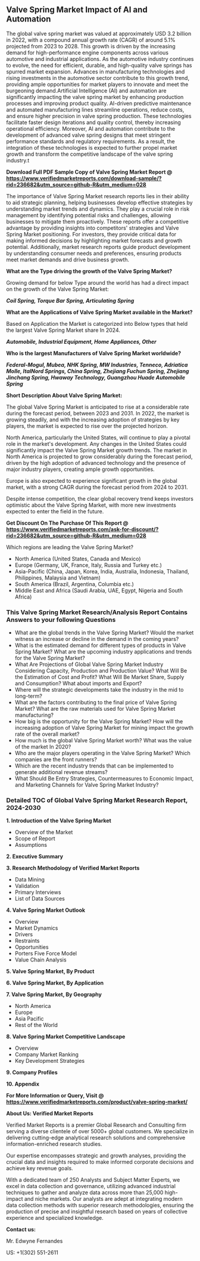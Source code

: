 <h2>Valve Spring Market Impact of AI and Automation</h2>The global valve spring market was valued at approximately USD 3.2 billion in 2022, with a compound annual growth rate (CAGR) of around 5.1% projected from 2023 to 2028. This growth is driven by the increasing demand for high-performance engine components across various automotive and industrial applications. As the automotive industry continues to evolve, the need for efficient, durable, and high-quality valve springs has spurred market expansion. Advances in manufacturing technologies and rising investments in the automotive sector contribute to this growth trend, providing ample opportunities for market players to innovate and meet the burgeoning demand.Artificial Intelligence (AI) and automation are significantly impacting the valve spring market by enhancing production processes and improving product quality. AI-driven predictive maintenance and automated manufacturing lines streamline operations, reduce costs, and ensure higher precision in valve spring production. These technologies facilitate faster design iterations and quality control, thereby increasing operational efficiency. Moreover, AI and automation contribute to the development of advanced valve spring designs that meet stringent performance standards and regulatory requirements. As a result, the integration of these technologies is expected to further propel market growth and transform the competitive landscape of the valve spring industry.t</p><p id="" class=""><strong>Download Full PDF Sample Copy of Valve Spring Market Report @ <a href="https://www.verifiedmarketreports.com/download-sample/?rid=236682&utm_source=github-R&utm_medium=028" target="_blank">https://www.verifiedmarketreports.com/download-sample/?rid=236682&utm_source=github-R&utm_medium=028</a></strong></p><p>The importance of&nbsp;Valve Spring Market research reports lies in their ability to aid strategic planning, helping businesses develop effective strategies by understanding market trends and dynamics. They play a crucial role in risk management by identifying potential risks and challenges, allowing businesses to mitigate them proactively. These reports offer a competitive advantage by providing insights into competitors' strategies and Valve Spring Market positioning. For investors, they provide critical data for making informed decisions by highlighting market forecasts and growth potential. Additionally, market research reports guide product development by understanding consumer needs and preferences, ensuring products meet market demands and drive business growth.</p><p><strong>What are the&nbsp;Type driving the growth of the Valve Spring Market?</strong></p><p id="" class="">Growing demand for below Type around the world has had a direct impact on the growth of the Valve Spring Market:</p><em><strong>Coil Spring, Torque Bar Spring, Articulating Spring</strong></em></p><strong>What are the&nbsp;Applications&nbsp;of Valve Spring Market available in the Market?</strong></p><p id="" class="">Based on Application the Market is categorized into Below types that held the largest Valve Spring Market share In 2024.</p><em><strong>Automobile, Industrial Equipment, Home Appliances, Other</strong></em></p><strong>Who is the largest Manufacturers of Valve Spring Market worldwide?</strong></p><p><em><strong>Federal-Mogul, Mubea, NHK Spring, MW Industries, Tenneco, Adriatica Molle, ItalNord Springs, China Spring, Zhejiang Fuchun Spring, Zhejiang Jinchang Spring, Hwaway Technology, Guangzhou Huade Automobile Spring</strong></em></p><p id="" class=""><strong>Short Description About Valve Spring Market:</strong></p><p>The global Valve Spring Market is anticipated to rise at a considerable rate during the forecast period, between 2023 and 2031. In 2022, the market is growing steadily, and with the increasing adoption of strategies by key players, the market is expected to rise over the projected horizon.</p><p>North America, particularly the United States, will continue to play a pivotal role in the market's development. Any changes in the United States could significantly impact the Valve Spring Market growth trends. The market in North America is projected to grow considerably during the forecast period, driven by the high adoption of advanced technology and the presence of major industry players, creating ample growth opportunities.</p><p>Europe is also expected to experience significant growth in the global market, with a strong CAGR during the forecast period from 2024 to 2031.</p><p>Despite intense competition, the clear global recovery trend keeps investors optimistic about the Valve Spring Market, with more new investments expected to enter the field in the future.</p><p id="" class=""><strong>Get Discount On The Purchase Of This Report @ <a href="https://www.verifiedmarketreports.com/ask-for-discount/?rid=236682&utm_source=github-R&utm_medium=028" target="_blank">https://www.verifiedmarketreports.com/ask-for-discount/?rid=236682&utm_source=github-R&utm_medium=028</a></strong></p>Which regions are leading the Valve Spring Market?</p><ul><li>North America (United States, Canada and Mexico)</li><li>Europe (Germany, UK, France, Italy, Russia and Turkey etc.)</li><li>Asia-Pacific (China, Japan, Korea, India, Australia, Indonesia, Thailand, Philippines, Malaysia and Vietnam)</li><li>South America (Brazil, Argentina, Columbia etc.)</li><li>Middle East and Africa (Saudi Arabia, UAE, Egypt, Nigeria and South Africa)</li></ul><h3 id="" class="">This Valve Spring Market Research/Analysis Report Contains Answers to your following Questions</h3><ul><li>What are the global trends in the Valve Spring Market? Would the market witness an increase or decline in the demand in the coming years?</li><li>What is the estimated demand for different types of products in Valve Spring Market? What are the upcoming industry applications and trends for the Valve Spring Market?</li><li>What Are Projections of Global Valve Spring Market Industry Considering Capacity, Production and Production Value? What Will Be the Estimation of Cost and Profit? What Will Be Market Share, Supply and Consumption? What about imports and Export?</li><li>Where will the strategic developments take the industry in the mid to long-term?</li><li>What are the factors contributing to the final price of Valve Spring Market? What are the raw materials used for Valve Spring Market manufacturing?</li><li>How big is the opportunity for the Valve Spring Market? How will the increasing adoption of Valve Spring Market for mining impact the growth rate of the overall market?</li><li>How much is the global Valve Spring Market worth? What was the value of the market In 2020?</li><li>Who are the major players operating in the Valve Spring Market? Which companies are the front runners?</li><li>Which are the recent industry trends that can be implemented to generate additional revenue streams?</li><li>What Should Be Entry Strategies, Countermeasures to Economic Impact, and Marketing Channels for Valve Spring Market Industry?</li></ul><h3 id="" class="">Detailed TOC of Global Valve Spring Market Research Report, 2024-2030</h3><p id="" class=""><strong>1. Introduction of the Valve Spring Market</strong></p><ul><li>Overview of the Market</li><li>Scope of Report</li><li>Assumptions</li></ul><p id="" class=""><strong>2. Executive Summary</strong></p><p id="" class=""><strong>3. Research Methodology of Verified Market Reports</strong></p><ul><li>Data Mining</li><li>Validation</li><li>Primary Interviews</li><li>List of Data Sources</li></ul><p id="" class=""><strong>4. Valve Spring Market Outlook</strong></p><ul><li>Overview</li><li>Market Dynamics</li><li>Drivers</li><li>Restraints</li><li>Opportunities</li><li>Porters Five Force Model</li><li>Value Chain Analysis</li></ul><p id="" class=""><strong>5. Valve Spring Market, By Product</strong></p><p id="" class=""><strong>6. Valve Spring Market, By Application</strong></p><p id="" class=""><strong>7. Valve Spring Market, By Geography</strong></p><ul><li>North America</li><li>Europe</li><li>Asia Pacific</li><li>Rest of the World</li></ul><p id="" class=""><strong>8. Valve Spring Market Competitive Landscape</strong></p><ul><li>Overview</li><li>Company Market Ranking</li><li>Key Development Strategies</li></ul><p id="" class=""><strong>9. Company Profiles</strong></p><p id="" class=""><strong>10. Appendix</strong></p><p id="" class=""><strong>For More Information or Query, Visit @ <a href="https://www.verifiedmarketreports.com/product/valve-spring-market/" target="_blank">https://www.verifiedmarketreports.com/product/valve-spring-market/</a></strong></p><p id="" class=""><strong>About Us: Verified Market Reports</strong></p><p id="" class="">Verified Market Reports is a premier Global Research and Consulting firm serving a diverse clientele of over 5000+ global customers. We specialize in delivering cutting-edge analytical research solutions and comprehensive information-enriched research studies.</p><p id="" class="">Our expertise encompasses strategic and growth analyses, providing the crucial data and insights required to make informed corporate decisions and achieve key revenue goals.</p><p id="" class="">With a dedicated team of 250 Analysts and Subject Matter Experts, we excel in data collection and governance, utilizing advanced industrial techniques to gather and analyze data across more than 25,000 high-impact and niche markets. Our analysts are adept at integrating modern data collection methods with superior research methodologies, ensuring the production of precise and insightful research based on years of collective experience and specialized knowledge.</p><p id="" class=""><strong>Contact us:</strong></p><p id="" class="">Mr. Edwyne Fernandes</p><p id="" class="">US: +1(302) 551-2611</p>